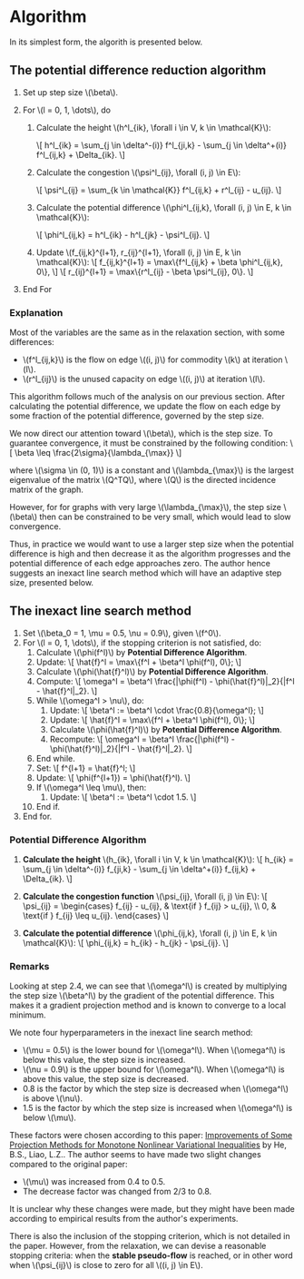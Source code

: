 # Algorithm

In its simplest form, the algorith is presented below.

## The potential difference reduction algorithm

1. Set up step size \\(\beta\\).

2. For \\(l = 0, 1, \dots\\), do

    1. Calculate the height \\(h^l_{ik}, \forall i \in V, k \in \mathcal{K}\\):

        \\[
        h^l_{ik} = \sum_{j \in \delta^-(i)} f^l_{ji,k} - \sum_{j \in \delta^+(i)} f^l_{ij,k} + \Delta_{ik}.
        \\]

    2. Calculate the congestion \\(\psi^l_{ij}, \forall (i, j) \in E\\):

        \\[
        \psi^l_{ij} = \sum_{k \in \mathcal{K}} f^l_{ij,k} + r^l_{ij} - u_{ij}.
        \\]

    3. Calculate the potential difference \\(\phi^l_{ij,k}, \forall (i, j) \in E, k \in \mathcal{K}\\):

        \\[
        \phi^l_{ij,k} = h^l_{ik} - h^l_{jk} - \psi^l_{ij}.
        \\]

    4. Update \\(f_{ij,k}^{l+1}, r_{ij}^{l+1}, \forall (i, j) \in E, k \in \mathcal{K}\\):
        \\[
        f_{ij,k}^{l+1} = \max\\{f^l_{ij,k} + \beta \phi^l_{ij,k}, 0\\},
        \\]
        \\[
        r_{ij}^{l+1} = \max\\{r^l_{ij} - \beta \psi^l_{ij}, 0\\}.
        \\]

3. End For

### Explanation

Most of the variables are the same as in the relaxation section, with some differences:
- \\(f^l_{ij,k}\\) is the flow on edge \\((i, j)\\) for commodity \\(k\\) at iteration \\(l\\).
- \\(r^l_{ij}\\) is the unused capacity on edge \\((i, j)\\) at iteration \\(l\\).

This algorithm follows much of the analysis on our previous section. After calculating the potential difference, we update the flow on each edge by some fraction of the potential difference, governed by the step size.

We now direct our attention toward \\(\beta\\), which is the step size. To guarantee convergence, it must be constrained by the following condition:
\\[
    \beta \leq \frac{2\sigma}{\lambda_{\max}}
\\]

where \\(\sigma \in (0, 1)\\) is a constant and \\(\lambda_{\max}\\) is the largest eigenvalue of the matrix \\(Q^TQ\\), where \\(Q\\) is the directed incidence matrix of the graph.

However, for for graphs with very large \\(\lambda_{\max}\\), the step size \\(\beta\\) then can be constrained to be very small, which would lead to slow convergence.

Thus, in practice we would want to use a larger step size when the potential difference is high and then decrease it as the algorithm progresses and the potential difference of each edge approaches zero. The author hence suggests an inexact line search method which will have an adaptive step size, presented below. 

## The inexact line search method

1. Set \\(\beta_0 = 1, \mu = 0.5, \nu = 0.9\\), given \\(f^0\\).
2. For \\(l = 0, 1, \dots\\), if the stopping criterion is not satisfied, do:
    1. Calculate \\(\phi(f^l)\\) by **Potential Difference Algorithm**.
    2. Update:
        \\[
        \hat{f}^l = \max\\{f^l + \beta^l \phi(f^l), 0\\};
        \\]
    3. Calculate \\(\phi(\hat{f}^l)\\) by **Potential Difference Algorithm**.
    4. Compute:
        \\[
        \omega^l = \beta^l \frac{\|\phi(f^l) - \phi(\hat{f}^l)\|_2}{\|f^l - \hat{f}^l\|_2}.
        \\]
    5. While \\(\omega^l > \nu\\), do:
        1. Update:
            \\[
            \beta^l := \beta^l \cdot \frac{0.8}{\omega^l};
            \\]
        2. Update:
            \\[
            \hat{f}^l = \max\\{f^l + \beta^l \phi(f^l), 0\\};
            \\]
        3. Calculate \\(\phi(\hat{f}^l)\\) by **Potential Difference Algorithm**.
        4. Recompute:
            \\[
            \omega^l = \beta^l \frac{\|\phi(f^l) - \phi(\hat{f}^l)\|_2}{\|f^l - \hat{f}^l\|_2}.
            \\]
    6. End while.
    7. Set:
        \\[
        f^{l+1} = \hat{f}^l;
        \\]
    8. Update:
        \\[
        \phi(f^{l+1}) = \phi(\hat{f}^l).
        \\]
    9. If \\(\omega^l \leq \mu\\), then:
        1. Update:
            \\[
            \beta^l := \beta^l \cdot 1.5.
            \\]
    10. End if.
3. End for.

### Potential Difference Algorithm


1. **Calculate the height** \\(h_{ik}, \forall i \in V, k \in \mathcal{K}\\):
    \\[
    h_{ik} = \sum_{j \in \delta^-(i)} f_{ji,k} - \sum_{j \in \delta^+(i)} f_{ij,k} + \Delta_{ik}.
    \\]

2. **Calculate the congestion function** \\(\psi_{ij}, \forall (i, j) \in E\\):
    \\[
    \psi_{ij} =
    \begin{cases}
    f_{ij} - u_{ij}, & \text{if } f_{ij} > u_{ij}, \\\\
    0, & \text{if } f_{ij} \leq u_{ij}.
    \end{cases}
    \\]

3. **Calculate the potential difference** \\(\phi_{ij,k}, \forall (i, j) \in E, k \in \mathcal{K}\\):
    \\[
    \phi_{ij,k} = h_{ik} - h_{jk} - \psi_{ij}.
    \\]

### Remarks

Looking at step 2.4, we can see that \\(\omega^l\\) is created by multiplying the step size \\(\beta^l\\) by the gradient of the potential difference. This makes it a gradient projection method and is known to converge to a local minimum.

We note four hyperparameters in the inexact line search method:
- \\(\mu = 0.5\\) is the lower bound for \\(\omega^l\\). When \\(\omega^l\\) is below this value, the step size is increased.
- \\(\nu = 0.9\\) is the upper bound for \\(\omega^l\\). When \\(\omega^l\\) is above this value, the step size is decreased.
- 0.8 is the factor by which the step size is decreased when \\(\omega^l\\) is above \\(\nu\\).
- 1.5 is the factor by which the step size is increased when \\(\omega^l\\) is below \\(\mu\\).

These factors were chosen according to this paper: [Improvements of Some Projection Methods for Monotone Nonlinear Variational Inequalities](https://doi.org/10.1023/A:1013096613105) by He, B.S., Liao, L.Z.. The author seems to have made two slight changes compared to the original paper:
- \\(\mu\\) was increased from 0.4 to 0.5.
- The decrease factor was changed from 2/3 to 0.8.

It is unclear why these changes were made, but they might have been made according to empirical results from the author's experiments.

There is also the inclusion of the stopping criterion, which is not detailed in the paper. However, from the relaxation, we can devise a reasonable stopping criteria: when the **stable pseudo-flow** is reached, or in other word when \\(\psi_{ij}\\) is close to zero for all \\((i, j) \in E\\).
